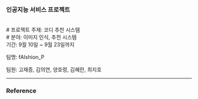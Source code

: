 <br/>

### 인공지능 서비스 프로젝트

<br/>
# 프로젝트 주제:  코디 추천 시스템

<br/>
# 분야:  이미지 인식, 추천 시스템

<br/>
기간: 9월 10일 ~ 9월 23일까지

팀명: fAIshion_P

팀원: 고재증, 김의연, 양호령, 김혜란, 최지호



--------------------------------

### Reference

<br/>





<br/>

